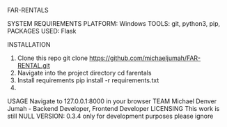 FAR-RENTALS

SYSTEM REQUIREMENTS
PLATFORM: Windows
TOOLS: git, python3, pip,
PACKAGES USED:
Flask

INSTALLATION
1. Clone this repo
git clone https://github.com/michaeljumah/FAR-RENTAL.git
2. Navigate into the project directory
cd farentals
3. Install requirements
pip install -r requirements.txt
4. 
USAGE
Navigate to 127.0.0.1:8000 in your browser
TEAM
Michael Denver Jumah - Backend Developer, Frontend Developer
LICENSING
This work is still NULL
VERSION: 0.3.4 only for development purposes please ignore